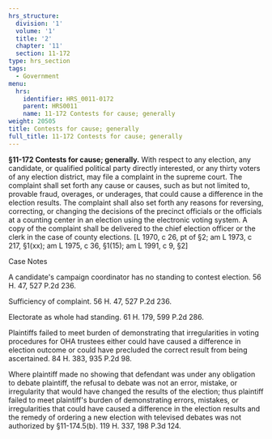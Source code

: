 ```yaml
---
hrs_structure:
  division: '1'
  volume: '1'
  title: '2'
  chapter: '11'
  section: 11-172
type: hrs_section
tags:
  - Government
menu:
  hrs:
    identifier: HRS_0011-0172
    parent: HRS0011
    name: 11-172 Contests for cause; generally
weight: 20505
title: Contests for cause; generally
full_title: 11-172 Contests for cause; generally
---
```

**§11-172 Contests for cause; generally.** With respect to any election, any candidate, or qualified political party directly interested, or any thirty voters of any election district, may file a complaint in the supreme court. The complaint shall set forth any cause or causes, such as but not limited to, provable fraud, overages, or underages, that could cause a difference in the election results. The complaint shall also set forth any reasons for reversing, correcting, or changing the decisions of the precinct officials or the officials at a counting center in an election using the electronic voting system. A copy of the complaint shall be delivered to the chief election officer or the clerk in the case of county elections. [L 1970, c 26, pt of §2; am L 1973, c 217, §1(xx); am L 1975, c 36, §1(15); am L 1991, c 9, §2]

Case Notes

A candidate's campaign coordinator has no standing to contest election. 56 H. 47, 527 P.2d 236.

Sufficiency of complaint. 56 H. 47, 527 P.2d 236.

Electorate as whole had standing. 61 H. 179, 599 P.2d 286.

Plaintiffs failed to meet burden of demonstrating that irregularities in voting procedures for OHA trustees either could have caused a difference in election outcome or could have precluded the correct result from being ascertained. 84 H. 383, 935 P.2d 98.

Where plaintiff made no showing that defendant was under any obligation to debate plaintiff, the refusal to debate was not an error, mistake, or irregularity that would have changed the results of the election; thus plaintiff failed to meet plaintiff's burden of demonstrating errors, mistakes, or irregularities that could have caused a difference in the election results and the remedy of ordering a new election with televised debates was not authorized by §11-174.5(b). 119 H. 337, 198 P.3d 124.